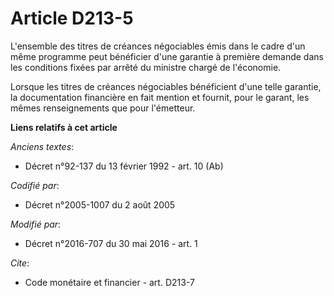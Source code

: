 # Article D213-5

L'ensemble des titres de créances négociables émis dans le cadre d'un même programme peut bénéficier d'une garantie à
première demande dans les conditions fixées par arrêté du ministre chargé de l'économie. 

Lorsque les titres de créances négociables bénéficient d'une telle garantie, la documentation financière en fait mention et
fournit, pour le garant, les mêmes renseignements que pour l'émetteur.

**Liens relatifs à cet article**

_Anciens textes_:

  - Décret n°92-137 du 13 février 1992 - art. 10 (Ab)

_Codifié par_:

  - Décret n°2005-1007 du 2 août 2005

_Modifié par_:

  - Décret n°2016-707 du 30 mai 2016 - art. 1

_Cite_:

  - Code monétaire et financier - art. D213-7
